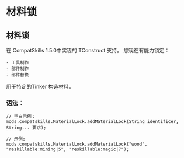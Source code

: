 # 材料锁

## 材料锁

在 CompatSkills 1.5.0中实现的 TConstruct 支持。 您现在有能力锁定：

    - 工具制作
    - 部件制作
    - 部件替换
    

用于特定的Tinker 构造材料。

### 语法：

    // 空白示例：
    mods.compatskills.MaterialLock.addMaterialLock(String identificer, String... 要求);
    
    // 示例:
    mods.compatskills.MaterialLock.addMaterialLock("wood", "reskillable:mining|5", "reskillable:magic|7");